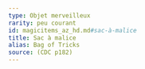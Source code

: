 ```yaml
---
type: Objet merveilleux
rarity: peu courant
id: magicitems_az_hd.md#sac-à-malice
title: Sac à malice
alias: Bag of Tricks
source: (CDC p182)
---
```


